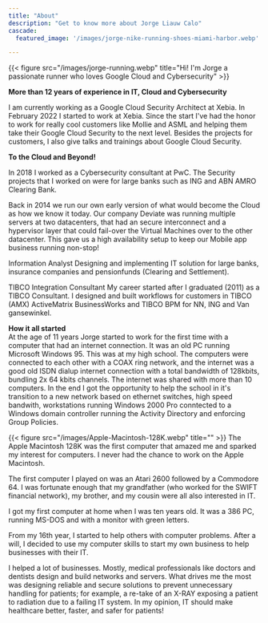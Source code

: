 ```yaml
---
title: "About"
description: "Get to know more about Jorge Liauw Calo"
cascade:
  featured_image: '/images/jorge-nike-running-shoes-miami-harbor.webp'

---
```

{{< figure src="/images/jorge-running.webp" title="Hi! I'm Jorge a passionate runner who loves Google Cloud and Cybersecurity" >}}

**More than 12 years of experience in IT, Cloud and Cybersecurity** 

I am currently working as a Google Cloud Security Architect at Xebia. In February 2022 I started to work at Xebia. Since the start I've had the honor to work for really cool customers like Mollie and ASML and helping them take their Google Cloud Security to the next level. Besides the projects for customers, I also give talks and trainings about Google Cloud Security. 

**To the Cloud and Beyond!** 

In 2018 I worked as a Cybersecurity consultant at PwC. The Security projects that I worked on were for large banks such as ING and ABN AMRO Clearing Bank. 

Back in 2014 we run our own early version of what would become the Cloud as how we know it today. Our company Deviate was running multiple servers at two datacenters, that had an secure interconnect and a hypervisor layer that could fail-over the Virtual Machines over to the other datacenter. This gave us a high availability setup to keep our Mobile app business running non-stop!

Information Analyst 
Designing and implementing IT solution for large banks, insurance companies and pensionfunds (Clearing and Settlement). 

TIBCO Integration Consultant
My career started after I graduated (2011) as a TIBCO Consultant. I designed and built workflows for customers in TIBCO (AMX) ActiveMatrix BusinessWorks and TIBCO BPM for NN, ING and Van gansewinkel.

**How it all started** \
At the age of 11 years Jorge started to work for the first time with a computer that had an internet connection. It was an old PC running Microsoft Windows 95. This was at my high school. The computers were connected to each other with a COAX ring network, and the internet was a good old ISDN dialup internet connection with a total bandwidth of 128kbits, bundling 2x 64 kbits channels. The internet was shared with more than 10 computers. In the end I got the opportunity to help the school in it's transition to a new network based on ethernet switches, high speed bandwith, workstations running Windows 2000 Pro conntected to a Windows domain controller running the Activity Directory and enforcing Group Policies. 

{{< figure src="/images/Apple-Macintosh-128K.webp" title="" >}}
The Apple Macintosh 128K was the first computer that amazed me and sparked my interest for computers. I never had the chance to work on the Apple Macintosh.

The first computer I played on was an Atari 2600 followed by a Commodore 64. I was fortunate enough that my grandfather (who worked for the SWIFT financial network), my brother, and my cousin were all also interested in IT.

I got my first computer at home when I was ten years old. It was a 386 PC, running MS-DOS and with a monitor with green letters.

From my 16th year, I started to help others with computer problems. After a will, I decided to use my computer skills to start my own business to help businesses with their IT.

I helped a lot of businesses. Mostly, medical professionals like doctors and dentists design and build networks and servers. What drives me the most was designing reliable and secure solutions to prevent unnecessary handling for patients; for example, a re-take of an X-RAY exposing a patient to radiation due to a failing IT system. In my opinion, IT should make healthcare better, faster, and safer for patients!